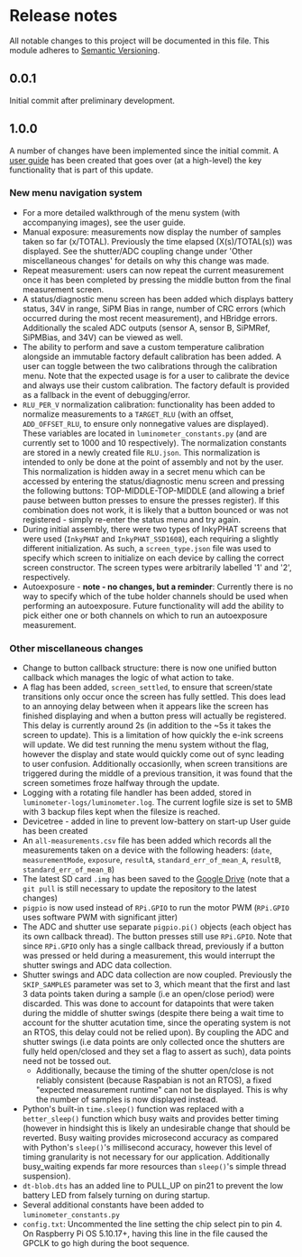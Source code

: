 # Release notes

All notable changes to this project will be documented in this file. This module adheres to [Semantic Versioning](https://semver.org/).
<!-- 
Given a version number MAJOR.MINOR.PATCH, increment the:

MAJOR version when you make incompatible API changes,
MINOR version when you add functionality in a backwards compatible manner, and
PATCH version when you make backwards compatible bug fixes.
Additional labels for pre-release and build metadata are available as extensions to the MAJOR.MINOR.PATCH format.
 -->

## 0.0.1
Initial commit after preliminary development.

## 1.0.0
A number of changes have been implemented since the initial commit. A [user guide](https://tinyurl.com/3p8p7axm) has been created that goes over (at a high-level) the key functionality that is part of this update.

### New menu navigation system
- For a more detailed walkthrough of the menu system (with accompanying images), see the user guide.
- Manual exposure: measurements now display the number of samples taken so far (x/TOTAL). Previously the time elapsed (X(s)/TOTAL(s)) was displayed. See the shutter/ADC coupling change under 'Other miscellaneous changes' for details on why this change was made.
- Repeat measurement: users can now repeat the current measurement once it has been completed by pressing the middle button from the final measurement screen.
- A status/diagnostic menu screen has been added which displays battery status, 34V in range, SiPM Bias in range, number of CRC errors (which occurred during the most recent measurement), and HBridge errors. Additionally the scaled ADC outputs (sensor A, sensor B, SiPMRef, SiPMBias, and 34V) can be viewed as well.
- The ability to perform and save a custom temperature calibration alongside an immutable factory default calibration has been added. A user can toggle between the two calibrations through the calibration menu. Note that the expected usage is for a user to calibrate the device and always use their custom calibration. The factory default is provided as a fallback in the event of debugging/error.
- `RLU_PER_V` normalization calibration: functionality has been added to normalize measurements to a `TARGET_RLU` (with an offset, `ADD_OFFSET_RLU`, to ensure only nonnegative values are displayed). These variables are located in `luminometer_constants.py` (and are currently set to 1000 and 10 respectively). The normalization constants are stored in a newly created file `RLU.json`. This normalization is intended to only be done at the point of assembly and not by the user. This normalization is hidden away in a secret menu which can be accessed by entering the status/diagnostic menu screen and pressing the following buttons: TOP-MIDDLE-TOP-MIDDLE (and allowing a brief pause between button presses to ensure the presses register). If this combination does not work, it is likely that a button bounced or was not registered - simply re-enter the status menu and try again.
- During initial assembly, there were two types of InkyPHAT screens that were used (`InkyPHAT` and `InkyPHAT_SSD1608`), each requiring a slightly different initialization. As such, a `screen_type.json` file was used to specify which screen to initialize on each device by calling the correct screen constructor. The screen types were arbitrarily labelled '1' and '2', respectively.
- Autoexposure - **note - no changes, but a reminder**: Currently there is no way to specify which of the tube holder channels should be used when performing an autoexposure. Future functionality will add the ability to pick either one or both channels on which to run an autoexposure measurement.

### Other miscellaneous changes
- Change to button callback structure: there is now one unified button callback which manages the logic of what action to take.
- A flag has been added, `screen_settled`, to ensure that screen/state transitions only occur once the screen has fully settled. This does lead to an annoying delay between when it appears like the screen has finished displaying and when a button press will actually be registered. This delay is currently around 2s (in addition to the ~5s it takes the screen to update). This is a limitation of how quickly the e-ink screens will update. We did test running the menu system without the flag, however the display and state would quickly come out of sync leading to user confusion. Additionally occasionlly, when screen transitions are triggered during the middle of a previous transition, it was found that the screen sometimes froze halfway through the update.
- Logging with a rotating file handler has been added, stored in `luminometer-logs/luminometer.log`. The current logfile size is set to 5MB with 3 backup files kept when the filesize is reached.
- Devicetree - added in line to prevent low-battery on start-up
User guide has been created
- An `all-measurements.csv` file has been added which records all the measurements taken on a device with the following headers: (`date`, `measurementMode`, `exposure`, `resultA`, `standard_err_of_mean_A`, `resultB`, `standard_err_of_mean_B`)
- The latest SD card `.img` has been saved to the [Google Drive](https://drive.google.com/drive/folders/1eKodaykWZre6_c7QN1SxxQCyukg3vkI2?usp=sharing) (note that a `git pull` is still necessary to update the repository to the latest changes)
- `pigpio` is now used instead of `RPi.GPIO` to run the motor PWM (`RPi.GPIO` uses software PWM with significant jitter)
- The ADC and shutter use separate `pigpio.pi()` objects (each object has its own callback thread). The button presses still use `RPi.GPIO`. Note that since `RPi.GPIO` only has a single callback thread, previously if a button was pressed or held during a measurement, this would interrupt the shutter swings and ADC data collection. 
- Shutter swings and ADC data collection are now coupled. Previously the `SKIP_SAMPLES` parameter was set to 3, which meant that the first and last 3 data points taken during a sample (i.e an open/close period) were discarded. This was done to account for datapoints that were taken during the middle of shutter swings (despite there being a wait time to account for the shutter acutation time, since the operating system is not an RTOS, this delay could not be relied upon). By coupling the ADC and shutter swings (i.e data points are only collected once the shutters are fully held open/closed and they set a flag to assert as such), data points need not be tossed out. 
    - Additionally, because the timing of the shutter open/close is not reliably consistent (because Raspabian is not an RTOS), a fixed "expected measurement runtime" can not be displayed. This is why the number of samples is now displayed instead.
- Python's built-in `time.sleep()` function was replaced with a `better_sleep()` function which busy waits and provides better timing (however in hindsight this is likely an undesirable change that should be reverted. Busy waiting provides microsecond accuracy as compared with Python's `sleep()`'s millisecond accuracy, however this level of timing granularity is not necessary for our application. Additionally busy_waiting expends far more resources than `sleep()`'s simple thread suspension).
- `dt-blob.dts` has an added line to PULL_UP on pin21 to prevent the low battery LED from falsely turning on during startup.
- Several additional constants have been added to `luminometer_constants.py`
- `config.txt`: Uncommented the line setting the chip select pin to pin 4. On Raspberry Pi OS 5.10.17+, having this line in the file caused the GPCLK to go high during the boot sequence.